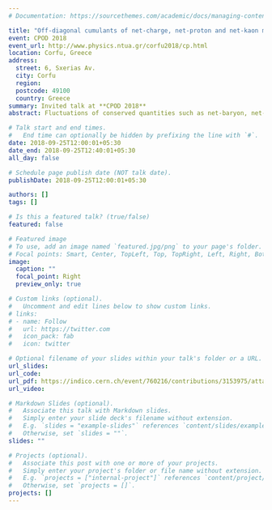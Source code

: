 ```yaml
---
# Documentation: https://sourcethemes.com/academic/docs/managing-content/

title: "Off-diagonal cumulants of net-charge, net-proton and net-kaon multiplicity distributions in Au+Au collisions at $/^{-} s_{NN}$ = 7.7-200 GeV"
event: CPOD 2018
event_url: http://www.physics.ntua.gr/corfu2018/cp.html
location: Corfu, Greece
address:
  street: 6, Sxerias Av.
  city: Corfu
  region:
  postcode: 49100
  country: Greece
summary: Invited talk at **CPOD 2018** 
abstract: Fluctuations of conserved quantities such as net-baryon, net-charge, and   net-strangeness number have generated considerable interest in the study of the thermodynamic properties of the hot and dense QCD matter. Theoretical calculations suggest that the off-diagonal cumulants of conserved charges along with the diagonal cumulants can help better constrain the freeze-out parameters and therefore help to map the QCD phase diagram. We  present the 2nd-order off-diagonal cumulants of net-charge, net-proton, and net-kaon multiplicity distributions in Au+Au collisions from the RHIC BES-I program in the energy range of = 7.7-200 GeV. We also present the centrality and the acceptance ($\eta$) dependence of the cumulants. The measured cumulant ratios are compared with the predictions from both thermal (HRG) and non-thermal (UrQMD) models.

# Talk start and end times.
#   End time can optionally be hidden by prefixing the line with `#`.
date: 2018-09-25T12:00:01+05:30
date_end: 2018-09-25T12:40:01+05:30
all_day: false

# Schedule page publish date (NOT talk date).
publishDate: 2018-09-25T12:00:01+05:30

authors: []
tags: []

# Is this a featured talk? (true/false)
featured: false

# Featured image
# To use, add an image named `featured.jpg/png` to your page's folder. 
# Focal points: Smart, Center, TopLeft, Top, TopRight, Left, Right, BottomLeft, Bottom, BottomRight.
image:
  caption: ""
  focal_point: Right
  preview_only: true

# Custom links (optional).
#   Uncomment and edit lines below to show custom links.
# links:
# - name: Follow
#   url: https://twitter.com
#   icon_pack: fab
#   icon: twitter

# Optional filename of your slides within your talk's folder or a URL.
url_slides:
url_code:
url_pdf: https://indico.cern.ch/event/760216/contributions/3153975/attachments/1721730/2779908/cpod18arghya.pdf
url_video:

# Markdown Slides (optional).
#   Associate this talk with Markdown slides.
#   Simply enter your slide deck's filename without extension.
#   E.g. `slides = "example-slides"` references `content/slides/example-slides.md`.
#   Otherwise, set `slides = ""`.
slides: ""

# Projects (optional).
#   Associate this post with one or more of your projects.
#   Simply enter your project's folder or file name without extension.
#   E.g. `projects = ["internal-project"]` references `content/project/deep-learning/index.md`.
#   Otherwise, set `projects = []`.
projects: []
---
```

